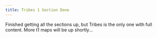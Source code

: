 ```yaml
---
title: Tribes 1 Section Done
---
```

Finished getting all the sections up, but Tribes is the only one with full content. More t1 maps will be up shortly...
